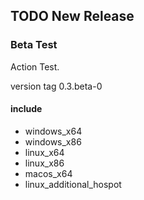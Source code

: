 ## TODO New Release

### Beta Test

Action Test.

version tag 0.3.beta-0

#### include

- windows_x64
- windows_x86
- linux_x64
- linux_x86
- macos_x64
- linux_additional_hospot
